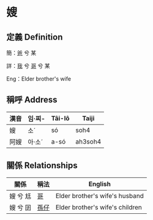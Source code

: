# 嫂
## 定義 Definition
簡：[爸](member2.md) 兮 某

詳：[我](member1.md) 兮 [哥](member2.md) 兮 某

Eng：Elder brother's wife

## 稱呼 Address

漢音 | 임·찌- | Tâi-lô | Taiji
--- | --- | --- | --- 
嫂 | 소ˊ | só | soh4 
阿嫂 | 아·소ˊ | a-só | ah3soh4 


## 關係 Relationships

關係 | 稱法 | English
--- | --- | --- 
嫂 兮 尪 | [哥](member4.md) | Elder brother's wife's husband
嫂 兮 囝 | [孫仔](member22.md) | Elder brother's wife's children
